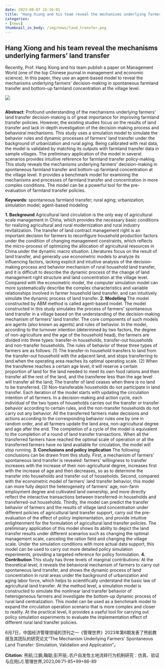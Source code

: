 ```yaml
---
date: 2023-08-07 15:16:01
title: "Hang Xiong and his team reveal the mechanisms underlying farmers' land transfer"
categories:
- [news]
thumbnail_in_body: /img/news/land_transfer.png
---
```

## <div class="post_flex_center_center">Hang Xiong and his team reveal the mechanisms underlying farmers' land transfer</div>

Recently, Prof. Hang Xiong and his team publish a paper on Management World (one of the top Chinese journal in management and economic science). In this paper, they use an agent-based model to reveal the mechanisms underlying farmers' decision-making in spontaneous farmland transfer and bottom-up farmland concentration at the village level.

<div class="p_center">
    <img class="post_block-item" style="max-width: 80%;margin-bottom: 16px;" src="/img/news/land_transfer.png">
</div>

**Abstract**: Profound understanding of the mechanisms underlying farmers' land transfer decision-making is of great importance for improving farmland transfer policies. However, the existing studies focus on the results of land transfer and lack in-depth investigation of the decision-making process and behavioral mechanisms. This study uses a simulation model to simulate the behavior rules and dynamic processes of farmers' land transfer under the background of urbanization and rural aging. Being calibrated with real data, the model is validated by matching its outputs with farmland transfer data in sample villages. The preliminary application of the model in several scenarios provides intuitive reference for farmland transfer policy-making. This study reveals the mechanisms underlying farmers' decision-making in spontaneous farmland transfer and bottom-up farmland concentration at the village level. It provides a benchmark model for examining the mechanisms and processes of farmland transfer and concentration in more complex conditions. The model can be a powerful tool for the pre-evaluation of farmland transfer policies.

**Keywords**: spontaneous farmland transfer; rural aging; urbanization; simulation model; agent-based modeling

**1. Background**
   Agricultural land circulation is the only way of agricultural scale management in China, which provides the necessary basic conditions for realizing agricultural and rural modernization and rural industry revitalization. The transfer of land contract management right is an important decision for farmers to reconfigure household production factors under the condition of changing management constraints, which reflects the micro-process of optimizing the allocation of agricultural resources in China under the dynamic macro situation. Literatures focus on the result of land transfer, and generally use econometric models to analyze its influencing factors, lacking explicit and intuitive analysis of the decision-making process and behavior mechanism of rural household land transfer, and it is difficult to describe the dynamic process of the change of land management right structure and land concentration at the village level. Compared with the econometric model, the computer simulation model can more systematically describe the complex characteristics and variable relationships involved in farmer household land transfer, and can intuitively simulate the dynamic process of land transfer.
**2. Modelling**
   The model constructed by ABM method is called agent-based model. The model constructed in this study simulates the process of farmers' spontaneous land transfer in a village based on the understanding of the decision-making mechanism of farmers' land transfer. The core components of such models are agents (also known as agents) and rules of behavior. In the model, according to the turnover intention (determined by two factors, the degree of non-agriculture and the age of the household head), the farmers are divided into three types: transfer-in households, transfer-out households and non-transfer households. The rules of behavior of these three types of farmers are as follows: (1) The transfer-in household transfers to land from the transfer-out household with the adjacent land, and stops transferring to land when the operating area reaches its optimal operating scale. (2) When the transferee reaches a certain age level, it will reserve a certain proportion of land for the land needed to meet its own food rations and then transfer all the rest of the land, and the transferee less than the age level will transfer all the land; The transfer of land ceases when there is no land to be transferred. (3) Non-transferable households do not participate in land transfer.
   Each iteration of the model starts with updating the circulation intention of all farmers. In a decision-making and action cycle, each individual of the two types of households carries out the transfer or transfer behavior according to certain rules, and the non-transfer households do not carry out any behavior. All the transferred farmers make decisions and actions according to the corresponding behavior rules one by one in random order, and all farmers update the land area, non-agricultural degree and age after the end. The completion of a cycle of the model is equivalent to the completion of a round of land transfer transactions. When all the transferred farmers have reached the optimal scale of operation or all the transferred farmers have no land available for circulation, the model will stop running.
**3. Conclusions and policy implication**
   The following conclusions can be drawn from this study. First, a mechanism of farmers' spontaneous land transfer is revealed: farmers' willingness to transfer increases with the increase of their non-agricultural degree, increases first with the increase of age and then decreases, so as to determine the transfer into households and transfer out of households. Second, compared with the econometric model of farmers' land transfer behavior, this model can more fully depict the heterogeneity of farmers' age, non-farm employment degree and cultivated land ownership, and more directly reflect the interactive transactions between transferred-in households and transferred-out households. Thirdly, the model can predict the transfer behavior of farmers and the results of village land concentration under different policies of agricultural land transfer support, carry out the pre-evaluation of the effect of policy implementation, and provide intuitive enlightenment for the formulation of agricultural land transfer policies. The preliminary application of this model shows its ability to depict the land transfer results under different scenarios such as changing the optimal management scale, canceling the ration field and changing the village scale. Under the simulation conditions with more actual data support, this model can be used to carry out more detailed policy simulation experiments, providing a targeted reference for policy formulation.
**4. Contribution**
   This study has three levels of marginal contributions: At the theoretical level, it reveals the behavioral mechanism of farmers to carry out spontaneous land transfer, and shows the dynamic process of land concentration in rural areas under the background of urbanization and aging labor force, which helps to scientifically understand the basic law of agricultural land transfer. At the method level, a simulation model is constructed to simulate the nonlinear land transfer behavior of heterogeneous farmers and investigate the bottom-up dynamic process of rural land centralization. This model can be used as a benchmark model to expand the circulation operation scenario that is more complex and closer to reality. At the practical level, it provides a useful tool for carrying out policy simulation experiments to evaluate the implementation effect of different rural land transfer policies.

6月7日，中国经济管理领域的顶刊之一《管理世界》2023年第6期发表了熊航教授及其团队的研究论文“The Mechanism Underlying Farmers' Spontaneous Land Transfer: Simulation, Validation and Application”。

**Citation**:
熊航;江鹏;鞠聪;彭开丽;.农户自发性土地流转行为机制研究：仿真、验证与应用[J].管理世界,2023,06:71-85+99+86-89
